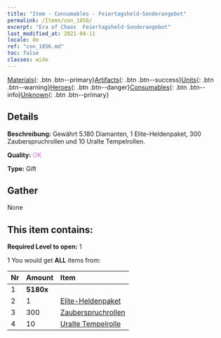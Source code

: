 ```yaml
---
title: "Item - Consumables - Feiertagsheld-Sonderangebot"
permalink: /Items/con_1856/
excerpt: "Era of Chaos  Feiertagsheld-Sonderangebot"
last_modified_at: 2021-04-11
locale: de
ref: "con_1856.md"
toc: false
classes: wide
---
```

 [Materials](/de/Items/){: .btn .btn--primary}[Artifacts](/de/Items/Artifacts/){: .btn .btn--success}[Units](/de/Items/Units/){: .btn .btn--warning}[Heroes](/de/Items/Heroes/){: .btn .btn--danger}[Consumables](/de/Items/Consumables/){: .btn .btn--info}[Unknown](/de/Items/Unknown/){: .btn .btn--primary}

## Details
 **Beschreibung:** Gewährt 5.180 Diamanten, 1 Elite-Heldenpaket, 300 Zauberspruchrollen und 10 Uralte Tempelrollen.

 **Quality:** <span style="color: #DA70D6">OK</span>

 **Type:** Gift

## Gather

  None

## This item contains:

 **Required Level to open:** 1

 1 You would get **ALL** items  from:

  | Nr | Amount |     Item    |
  |:---|:-------|:------------|
  | 1 |  **5180x** | <i class="fas fa-gem"/> |  | 
  | 2 | 1 | [Elite-Heldenpaket](/de/Items/con_1811/) | 
  | 3 | 300 | [Zauberspruchrollen](/de/Items/con_694/) | 
  | 4 | 10 | [Uralte Tempelrolle](/de/Items/con_697/) | 
